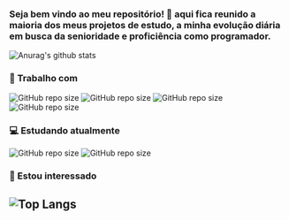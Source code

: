 
<!--
**GabrielDalacorte/gabrieldalacorte** is a ✨ _special_ ✨ repository because its `README.md` (this file) appears on your GitHub profile.

Here are some ideas to get you started:

- 🔭 I’m currently working on ...
- 🌱 I’m currently learning ...
- 👯 I’m looking to collaborate on ...
- 🤔 I’m looking for help with ...
- 💬 Ask me about ...
- 📫 How to reach me: ...
- 😄 Pronouns: ...
- ⚡ Fun fact: ...
-->
### Seja bem vindo ao meu repositório! 👋 aqui fica reunido a maioria dos meus projetos de estudo, a minha evolução diária em busca da senioridade e proficiência como programador. 

![Anurag's github stats](https://github-readme-stats.vercel.app/api?username=gabrieldalacorte&show_icons=true&theme=dracula)

### 💼 Trabalho com

![GitHub repo size](https://img.shields.io/github/repo-size/GabrielDalacorte/gabrieldalacorte?color=white&label=Python&logo=Python&logoColor=green&style=for-the-badge)
![GitHub repo size](https://img.shields.io/github/repo-size/GabrielDalacorte/gabrieldalacorte?color=%230000ff&label=Postgresql&logo=Postgresql&logoColor=%230000ff&style=for-the-badge)
![GitHub repo size](https://img.shields.io/github/repo-size/GabrielDalacorte/gabrieldalacorte?color=%2300800&label=Django&logo=Django&logoColor=%2300800&style=for-the-badge)
![GitHub repo size](https://img.shields.io/github/repo-size/GabrielDalacorte/gabrieldalacorte?color=%230000ff&label=Mysql%20%20%20%20%20%20%20%20%20%20%20%20%20%20%20%20&logo=mysql&logoColor=%230000ff&style=for-the-badge)

### 💻 Estudando atualmente
![GitHub repo size](https://img.shields.io/github/repo-size/GabrielDalacorte/gabrieldalacorte?color=e2c647&label=java&logo=java&logoColor=e2c647&style=for-the-badge)
![GitHub repo size](https://img.shields.io/github/repo-size/GabrielDalacorte/gabrieldalacorte?color=e2c647&label=javascript&logo=javascript&logoColor=e2c647&style=for-the-badge)

### 👀 Estou interessado

![Top Langs](https://github-readme-stats.vercel.app/api/top-langs/?username=gabrieldalacorte&layout=compact)
---
